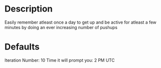 # Description 
Easily remember atleast once a day to get up and be active for atleast a few minutes by doing an ever increasing number of pushups

# Defaults
Iteration Number: 10
Time it will prompt you: 2 PM UTC